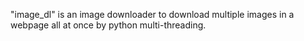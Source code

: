 "image_dl" is an image downloader to download multiple images in a webpage all at once by python multi-threading.
